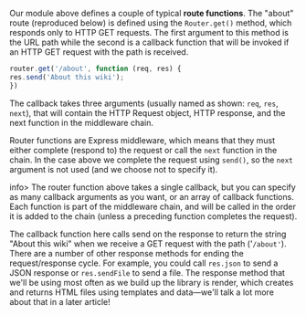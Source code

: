 Our module above defines a couple of typical **route functions**. The "about" route (reproduced below) is defined using the `Router.get()` method, which responds only to HTTP GET requests. The first argument to this method is the URL path while the second is a callback function that will be invoked if an HTTP GET request with the path is received.

```js
router.get('/about', function (req, res) {
res.send('About this wiki');
})
```

The callback takes three arguments (usually named as shown: `req`, `res`, `next`), that will contain the HTTP Request object, HTTP response, and the next function in the middleware chain.

Router functions are Express middleware, which means that they must either complete (respond to) the request or call the `next` function in the chain. In the case above we complete the request using `send()`, so the `next` argument is not used (and we choose not to specify it).

info> The  router function above takes a single callback, but you can specify as many callback arguments as you want, or an array of callback functions. Each function is part of the middleware chain, and will be called in the order it is added to the chain (unless a preceding function completes the request).

The callback function here calls send on the response to return the string "About this wiki" when we receive a GET request with the path ('`/about'`). There are a number of other response methods for ending the request/response cycle. For example, you could call `res.json` to send a JSON response or `res.sendFile` to send a file. The response method that we'll be using most often as we build up the library is render, which creates and returns HTML files using templates and data—we'll talk a lot more about that in a later article!
